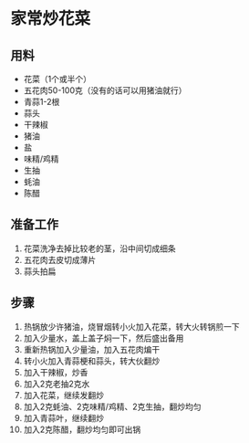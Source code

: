 # 家常炒花菜

## 用料
- 花菜（1个或半个）
- 五花肉50-100克（没有的话可以用猪油就行）
- 青蒜1-2根
- 蒜头
- 干辣椒
- 猪油
- 盐
- 味精/鸡精
- 生抽
- 蚝油
- 陈醋

## 准备工作
1. 花菜洗净去掉比较老的茎，沿中间切成细条
2. 五花肉去皮切成薄片
3. 蒜头拍扁

## 步骤
1. 热锅放少许猪油，烧冒烟转小火加入花菜，转大火转锅煎一下
2. 加入少量水，盖上盖子焖一下，然后盛出备用
3. 重新热锅加入少量油，加入五花肉煸干
4. 转小火加入青蒜梗和蒜头，转大伙翻炒
5. 加入干辣椒，炒香
6. 加入2克老抽2克水
7. 加入花菜，继续发翻炒
8. 加入2克蚝油、2克味精/鸡精、2克生抽，翻炒均匀
9. 加入青蒜叶，继续翻炒
10. 加入2克陈醋，翻炒均匀即可出锅